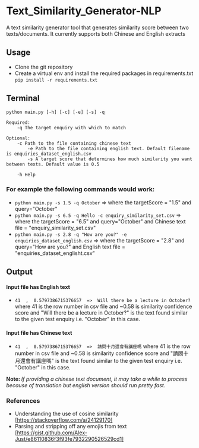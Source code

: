 # Text_Similarity_Generator-NLP
A text similarity generator tool that generates similarity score between two texts/documents. It currently supports both Chinese and English extracts

## Usage
- Clone the git repository
- Create a virtual env and install the required packages in requirements.txt `pip install -r requirements.txt`

## Terminal
```
python main.py [-h] [-c] [-e] [-s] -q

Required:
	-q The target enquiry with which to match
    
Optional:
	-c Path to the file containing chinese text
    	-e Path to the file containing english text. Default filename is enquiries_dataset_english.csv
    	-s A target score that determines how much similarity you want between texts. Default value is 0.5
    
	-h Help

```

### For example the following commands would work:

- `python main.py -s 1.5 -q October` => where the targetScore = "1.5" and query="October"
- `python main.py -s 6.5 -q Hello -c enquiry_similarity_set.csv` => where the targetScore = "6.5" and query="October" and Chinese text file = "enquiry_similarity_set.csv"
- `python main.py -s 2.8 -q "How are you?" -e enquiries_dataset_english.csv` => where the targetScore = "2.8" and query="How are you?" and English text file = "enquiries_dataset_englisht.csv"

## Output
#### Input file has English text
- `41  ,  0.5797386715376657  =>  Will there be a lecture in October?` where 41 is the row number in csv file and ~0.58 is similarity confidence score and "Will there be a lecture in October?" is the text found similar to the given test enquiry i.e. "October" in this case.

#### Input file has Chinese text
- `41  ,  0.5797386715376657  =>  請問十月還會有講座嗎` where 41 is the row number in csv file and ~0.58 is similarity confidence score and "請問十月還會有講座嗎" is the text found similar to the given test enquiry i.e. "October" in this case.

<strong> Note: </strong> <em>If providing a chinese text document, it may take a while to process because of translation but english version should run pretty fast.</em>

### References
- Understanding the use of cosine similarity [https://stackoverflow.com/a/24129170]
- Parsing and stripping off any emojis from text [https://gist.github.com/Alex-Just/e86110836f3f93fe7932290526529cd1]
